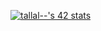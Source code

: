 <a href="https://github.com/JaeSeoKim/badge42"><img src="https://badge42.vercel.app/api/v2/cl4bxkyet004509mnpcbpdsub/stats?cursusId=21&coalitionId=45" alt="tallal--'s 42 stats" /></a>

<!--
**Baudrim/Baudrim** is a ✨ _special_ ✨ repository because its `README.md` (this file) appears on your GitHub profile.

Here are some ideas to get you started:

- 🔭 I’m currently working on ...
- 🌱 I’m currently learning ...
- 👯 I’m looking to collaborate on ...
- 🤔 I’m looking for help with ...
- 💬 Ask me about ...
- 📫 How to reach me: ...
- 😄 Pronouns: ...
- ⚡ Fun fact: ...
-->
